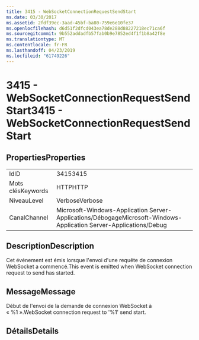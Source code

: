 ```yaml
---
title: 3415 - WebSocketConnectionRequestSendStart
ms.date: 03/30/2017
ms.assetid: 2fdf39ec-3aad-45bf-ba80-759e6e10fe37
ms.openlocfilehash: d6d51f2dfcd043ea78de288d88227218ec71ca6f
ms.sourcegitcommit: 9b552addadfb57fab0b9e7852ed4f1f1b8a42f8e
ms.translationtype: MT
ms.contentlocale: fr-FR
ms.lasthandoff: 04/23/2019
ms.locfileid: "61749226"
---
```

# <a name="3415---websocketconnectionrequestsendstart"></a><span data-ttu-id="5fa7a-102">3415 - WebSocketConnectionRequestSendStart</span><span class="sxs-lookup"><span data-stu-id="5fa7a-102">3415 - WebSocketConnectionRequestSendStart</span></span>
## <a name="properties"></a><span data-ttu-id="5fa7a-103">Properties</span><span class="sxs-lookup"><span data-stu-id="5fa7a-103">Properties</span></span>  
  
|||  
|-|-|  
|<span data-ttu-id="5fa7a-104">Id</span><span class="sxs-lookup"><span data-stu-id="5fa7a-104">ID</span></span>|<span data-ttu-id="5fa7a-105">3415</span><span class="sxs-lookup"><span data-stu-id="5fa7a-105">3415</span></span>|  
|<span data-ttu-id="5fa7a-106">Mots clés</span><span class="sxs-lookup"><span data-stu-id="5fa7a-106">Keywords</span></span>|<span data-ttu-id="5fa7a-107">HTTP</span><span class="sxs-lookup"><span data-stu-id="5fa7a-107">HTTP</span></span>|  
|<span data-ttu-id="5fa7a-108">Niveau</span><span class="sxs-lookup"><span data-stu-id="5fa7a-108">Level</span></span>|<span data-ttu-id="5fa7a-109">Verbose</span><span class="sxs-lookup"><span data-stu-id="5fa7a-109">Verbose</span></span>|  
|<span data-ttu-id="5fa7a-110">Canal</span><span class="sxs-lookup"><span data-stu-id="5fa7a-110">Channel</span></span>|<span data-ttu-id="5fa7a-111">Microsoft-Windows-Application Server-Applications/Débogage</span><span class="sxs-lookup"><span data-stu-id="5fa7a-111">Microsoft-Windows-Application Server-Applications/Debug</span></span>|  
  
## <a name="description"></a><span data-ttu-id="5fa7a-112">Description</span><span class="sxs-lookup"><span data-stu-id="5fa7a-112">Description</span></span>  
 <span data-ttu-id="5fa7a-113">Cet événement est émis lorsque l'envoi d'une requête de connexion WebSocket a commencé.</span><span class="sxs-lookup"><span data-stu-id="5fa7a-113">This event is emitted when WebSocket connection request to send has started.</span></span>  
  
## <a name="message"></a><span data-ttu-id="5fa7a-114">Message</span><span class="sxs-lookup"><span data-stu-id="5fa7a-114">Message</span></span>  
 <span data-ttu-id="5fa7a-115">Début de l'envoi de la demande de connexion WebSocket à « %1 ».</span><span class="sxs-lookup"><span data-stu-id="5fa7a-115">WebSocket connection request to '%1' send start.</span></span>  
  
## <a name="details"></a><span data-ttu-id="5fa7a-116">Détails</span><span class="sxs-lookup"><span data-stu-id="5fa7a-116">Details</span></span>
